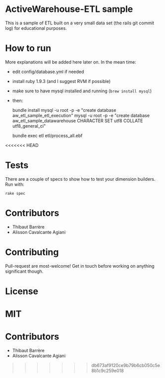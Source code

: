 # ActiveWarehouse-ETL sample

This is a sample of ETL built on a very small data set (the rails git commit log) for educational purposes.

# How to run

More explanations will be added here later on. In the mean time:

* edit config/database.yml if needed
* install ruby 1.9.3 (and I suggest RVM if possible)
* make sure to have mysql installed and running (`brew install mysql`)
* then:

    bundle install
    mysql -u root -p -e "create database aw_etl_sample_etl_execution"
    mysql -u root -p -e "create database aw_etl_sample_datawarehouse CHARACTER SET utf8 COLLATE utf8_general_ci"
    
    bundle exec etl etl/process_all.ebf

<<<<<<< HEAD
# Tests

There are a couple of specs to show how to test your dimension builders. Run with:

`rake spec`

# Contributors

* Thibaut Barrère
* Alisson Cavalcante Agiani

# Contributing

Pull-request are most-welcome! Get in touch before working on anything significant though.

# License

MIT
=======
# Contributors

* Thibaut Barrère
* Alisson Cavalcante Agiani
>>>>>>> db673af9120ce9b79b6cb050c5e8b1c9c259e018
